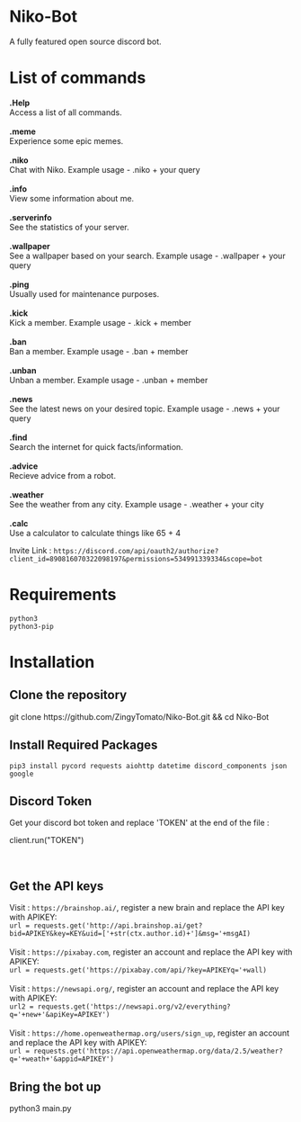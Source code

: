 # Niko-Bot
A fully featured open source discord bot. 

# List of commands
**.Help**
<br>
Access a list of all commands.
<br>
<br>
**.meme**
<br>
Experience some epic memes.
<br>
<br>
**.niko**
<br>
Chat with Niko. Example usage - .niko + your query
<br>
<br>
**.info**
<br>
View some information about me.
<br>
<br>
**.serverinfo**
<br>
See the statistics of your server.
<br>
<br>
**.wallpaper**
<br>
See a wallpaper based on your search. Example usage - .wallpaper + your query
<br>
<br>
**.ping**
<br>
Usually used for maintenance purposes.
<br>
<br>
**.kick**
<br>
Kick a member. Example usage - .kick + member
<br>
<br>
**.ban**
<br>
Ban a member. Example usage - .ban + member
<br>
<br>
**.unban**
<br>
Unban a member. Example usage - .unban + member
<br>
<br>
**.news**
<br>
See the latest news on your desired topic. Example usage - .news + your query
<br>
<br>
**.find**
<br>
Search the internet for quick facts/information.
<br>
<br>
**.advice**
<br>
Recieve advice from a robot.
<br>
<br>
**.weather**
<br>
See the weather from any city. Example usage - .weather + your city
<br>
<br>
**.calc**
<br>
Use a calculator to calculate things like 65 + 4




Invite Link : `https://discord.com/api/oauth2/authorize?client_id=890816070322098197&permissions=534991339334&scope=bot`

# Requirements
`python3`
<br>
`python3-pip`

# Installation
<h2>Clone the repository</h2>
git clone https://github.com/ZingyTomato/Niko-Bot.git && cd Niko-Bot
<br>
<h2>Install Required Packages</h2>

`pip3 install pycord requests aiohttp datetime discord_components json google`
<br>
<h2> Discord Token </h2>

Get your discord bot token and replace 'TOKEN' at the end of the file : 

client.run("TOKEN")

<br>
<h2> Get the API keys </h2>

Visit : `https://brainshop.ai/`, register a new brain and replace the API key with APIKEY:
<br>
`url = requests.get('http://api.brainshop.ai/get?bid=APIKEY&key=KEY&uid=['+str(ctx.author.id)+']&msg='+msgAI)`
<br>
<br>
Visit : `https://pixabay.com`, register an account and replace the API key with APIKEY: 
<br>
`url = requests.get('https://pixabay.com/api/?key=APIKEYq='+wall)`
<br>
<br>
Visit : `https://newsapi.org/`, register an account and replace the API key with APIKEY:
<br>
`url2 = requests.get('https://newsapi.org/v2/everything?q='+new+'&apiKey=APIKEY')`
<br>
<br>
Visit : `https://home.openweathermap.org/users/sign_up`, register an account and replace the API key with APIKEY:
<br>
`url = requests.get('https://api.openweathermap.org/data/2.5/weather?q='+weath+'&appid=APIKEY')`
<br>

<h2> Bring the bot up </h2>
python3 main.py

